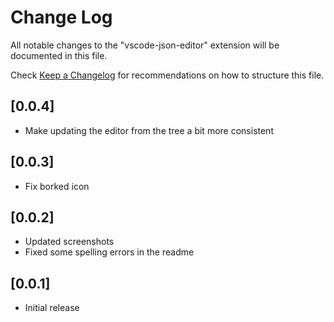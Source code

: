 # Change Log

All notable changes to the "vscode-json-editor" extension will be documented in this file.

Check [Keep a Changelog](http://keepachangelog.com/) for recommendations on how to structure this file.

## [0.0.4]

- Make updating the editor from the tree a bit more consistent

## [0.0.3]

- Fix borked icon

## [0.0.2]

- Updated screenshots
- Fixed some spelling errors in the readme

## [0.0.1]

- Initial release
